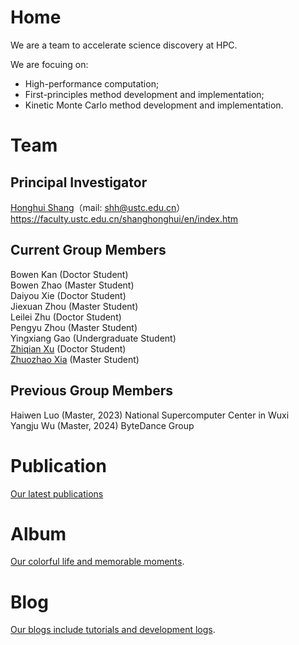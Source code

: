 # Home
We are a team to accelerate science discovery at HPC.  

We are focuing on:

- High-performance computation;
- First-principles method development and implementation;
- Kinetic Monte Carlo method development and implementation.

# Team

## Principal Investigator

[Honghui Shang](http://www.hfnl.ustc.edu.cn/detail?id=21014)（mail: shh@ustc.edu.cn）  
https://faculty.ustc.edu.cn/shanghonghui/en/index.htm  

## Current Group Members 
Bowen Kan (Doctor Student)  
Bowen Zhao (Master Student)  
Daiyou Xie (Doctor Student)  
Jiexuan Zhou (Master Student)  
Leilei Zhu (Doctor Student)  
Pengyu Zhou (Master Student)  
Yingxiang Gao (Undergraduate Student)  
[Zhiqian Xu](/member/zhiqianxu) (Doctor Student)  
[Zhuozhao Xia](https://xiazhuozhao.com) (Master Student)  

## Previous Group Members
Haiwen Luo (Master, 2023) National Supercomputer Center in Wuxi  
Yangju Wu (Master, 2024) ByteDance Group

# Publication
[Our latest publications](/publication/pub_other.html)

<!-- [Old version](https://quantumict.github.io/QuantumICT/publication/publications). -->

# Album
[Our colorful life and memorable moments](/album/index).

# Blog
[Our blogs include tutorials and development logs](/blog/).

<!-- # Group Meeting -->
<!-- [Our group meeting records](https://quantumict.github.io/QuantumICT/group_meeting).-->
